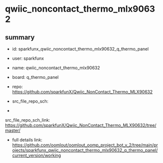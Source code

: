 # qwiic_noncontact_thermo_mlx90632
 
## summary 
* id: sparkfunx_qwiic_noncontact_thermo_mlx90632_q_thermo_panel
* user: sparkfunx
* name: qwiic_noncontact_thermo_mlx90632
* board: q_thermo_panel
* repo: https://github.com/sparkfunX/Qwiic_NonContact_Thermo_MLX90632



* src_file_repo_sch: 
*
 src_file_repo_sch_link: https://github.com/sparkfunX/Qwiic_NonContact_Thermo_MLX90632/tree/master/
* full details link: https://github.com/oomlout/oomlout_oomp_project_bot_v_2/tree/main/projects/sparkfunx_qwiic_noncontact_thermo_mlx90632_q_thermo_panel/current_version/working  






